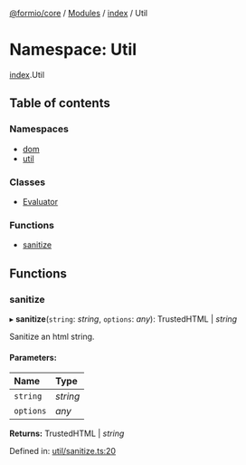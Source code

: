 [@formio/core](../README.md) / [Modules](../modules.md) / [index](index.md) / Util

# Namespace: Util

[index](index.md).Util

## Table of contents

### Namespaces

- [dom](index.util.dom.md)
- [util](index.util.util.md)

### Classes

- [Evaluator](../classes/index.util.evaluator.md)

### Functions

- [sanitize](index.util.md#sanitize)

## Functions

### sanitize

▸ **sanitize**(`string`: *string*, `options`: *any*): TrustedHTML \| *string*

Sanitize an html string.

#### Parameters:

Name | Type |
:------ | :------ |
`string` | *string* |
`options` | *any* |

**Returns:** TrustedHTML \| *string*

Defined in: [util/sanitize.ts:20](https://github.com/formio/core/blob/0febf17/src/util/sanitize.ts#L20)
